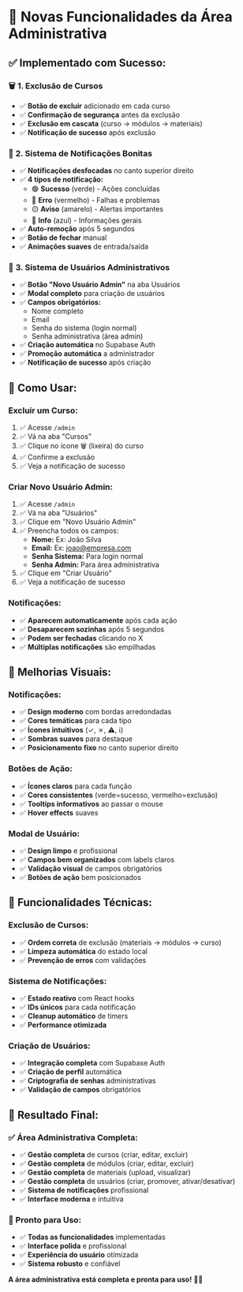 # 🎉 **Novas Funcionalidades da Área Administrativa**

## ✅ **Implementado com Sucesso:**

### 🗑️ **1. Exclusão de Cursos**
- ✅ **Botão de excluir** adicionado em cada curso
- ✅ **Confirmação de segurança** antes da exclusão
- ✅ **Exclusão em cascata** (curso → módulos → materiais)
- ✅ **Notificação de sucesso** após exclusão

### 🔔 **2. Sistema de Notificações Bonitas**
- ✅ **Notificações desfocadas** no canto superior direito
- ✅ **4 tipos de notificação:**
  - 🟢 **Sucesso** (verde) - Ações concluídas
  - 🔴 **Erro** (vermelho) - Falhas e problemas
  - 🟡 **Aviso** (amarelo) - Alertas importantes
  - 🔵 **Info** (azul) - Informações gerais
- ✅ **Auto-remoção** após 5 segundos
- ✅ **Botão de fechar** manual
- ✅ **Animações suaves** de entrada/saída

### 👥 **3. Sistema de Usuários Administrativos**
- ✅ **Botão "Novo Usuário Admin"** na aba Usuários
- ✅ **Modal completo** para criação de usuários
- ✅ **Campos obrigatórios:**
  - Nome completo
  - Email
  - Senha do sistema (login normal)
  - Senha administrativa (área admin)
- ✅ **Criação automática** no Supabase Auth
- ✅ **Promoção automática** a administrador
- ✅ **Notificação de sucesso** após criação

## 🎯 **Como Usar:**

### **Excluir um Curso:**
1. ✅ Acesse `/admin`
2. ✅ Vá na aba "Cursos"
3. ✅ Clique no ícone 🗑️ (lixeira) do curso
4. ✅ Confirme a exclusão
5. ✅ Veja a notificação de sucesso

### **Criar Novo Usuário Admin:**
1. ✅ Acesse `/admin`
2. ✅ Vá na aba "Usuários"
3. ✅ Clique em "Novo Usuário Admin"
4. ✅ Preencha todos os campos:
   - **Nome:** Ex: João Silva
   - **Email:** Ex: joao@empresa.com
   - **Senha Sistema:** Para login normal
   - **Senha Admin:** Para área administrativa
5. ✅ Clique em "Criar Usuário"
6. ✅ Veja a notificação de sucesso

### **Notificações:**
- ✅ **Aparecem automaticamente** após cada ação
- ✅ **Desaparecem sozinhas** após 5 segundos
- ✅ **Podem ser fechadas** clicando no X
- ✅ **Múltiplas notificações** são empilhadas

## 🎨 **Melhorias Visuais:**

### **Notificações:**
- ✅ **Design moderno** com bordas arredondadas
- ✅ **Cores temáticas** para cada tipo
- ✅ **Ícones intuitivos** (✓, ✗, ⚠️, ℹ️)
- ✅ **Sombras suaves** para destaque
- ✅ **Posicionamento fixo** no canto superior direito

### **Botões de Ação:**
- ✅ **Ícones claros** para cada função
- ✅ **Cores consistentes** (verde=sucesso, vermelho=exclusão)
- ✅ **Tooltips informativos** ao passar o mouse
- ✅ **Hover effects** suaves

### **Modal de Usuário:**
- ✅ **Design limpo** e profissional
- ✅ **Campos bem organizados** com labels claros
- ✅ **Validação visual** de campos obrigatórios
- ✅ **Botões de ação** bem posicionados

## 🔧 **Funcionalidades Técnicas:**

### **Exclusão de Cursos:**
- ✅ **Ordem correta** de exclusão (materiais → módulos → curso)
- ✅ **Limpeza automática** do estado local
- ✅ **Prevenção de erros** com validações

### **Sistema de Notificações:**
- ✅ **Estado reativo** com React hooks
- ✅ **IDs únicos** para cada notificação
- ✅ **Cleanup automático** de timers
- ✅ **Performance otimizada**

### **Criação de Usuários:**
- ✅ **Integração completa** com Supabase Auth
- ✅ **Criação de perfil** automática
- ✅ **Criptografia de senhas** administrativas
- ✅ **Validação de campos** obrigatórios

## 🎉 **Resultado Final:**

### **✅ Área Administrativa Completa:**
- ✅ **Gestão completa** de cursos (criar, editar, excluir)
- ✅ **Gestão completa** de módulos (criar, editar, excluir)
- ✅ **Gestão completa** de materiais (upload, visualizar)
- ✅ **Gestão completa** de usuários (criar, promover, ativar/desativar)
- ✅ **Sistema de notificações** profissional
- ✅ **Interface moderna** e intuitiva

### **🚀 Pronto para Uso:**
- ✅ **Todas as funcionalidades** implementadas
- ✅ **Interface polida** e profissional
- ✅ **Experiência do usuário** otimizada
- ✅ **Sistema robusto** e confiável

**A área administrativa está completa e pronta para uso!** 🎯✨










